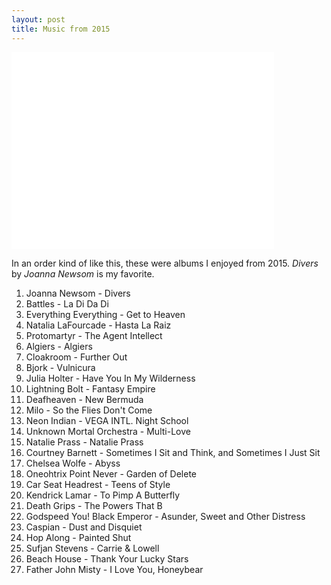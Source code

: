 ```yaml
---
layout: post
title: Music from 2015
---
```


<div class="img-container">
<iframe width="420" height="315" src="//www.youtube.com/embed/1NVOawOXxSA" frameborder="0" allowfullscreen></iframe>
</div>

In an order kind of like this, these were albums I enjoyed from 2015. *Divers* by *Joanna Newsom* is my favorite.

1. Joanna Newsom - Divers
1. Battles - La Di Da Di
1. Everything Everything - Get to Heaven
1. Natalia LaFourcade - Hasta La Raiz
1. Protomartyr - The Agent Intellect
1. Algiers - Algiers
1. Cloakroom - Further Out
1. Bjork - Vulnicura
1. Julia Holter - Have You In My Wilderness
1. Lightning Bolt - Fantasy Empire
1. Deafheaven - New Bermuda
1. Milo - So the Flies Don't Come
1. Neon Indian - VEGA INTL. Night School
1. Unknown Mortal Orchestra - Multi-Love
1. Natalie Prass - Natalie Prass
1. Courtney Barnett - Sometimes I Sit and Think, and Sometimes I Just Sit
1. Chelsea Wolfe - Abyss
1. Oneohtrix Point Never - Garden of Delete
1. Car Seat Headrest - Teens of Style
1. Kendrick Lamar - To Pimp A Butterfly
1. Death Grips - The Powers That B
1. Godspeed You! Black Emperor - Asunder, Sweet and Other Distress
1. Caspian - Dust and Disquiet
1. Hop Along - Painted Shut
1. Sufjan Stevens - Carrie & Lowell
1. Beach House - Thank Your Lucky Stars
1. Father John Misty - I Love You, Honeybear